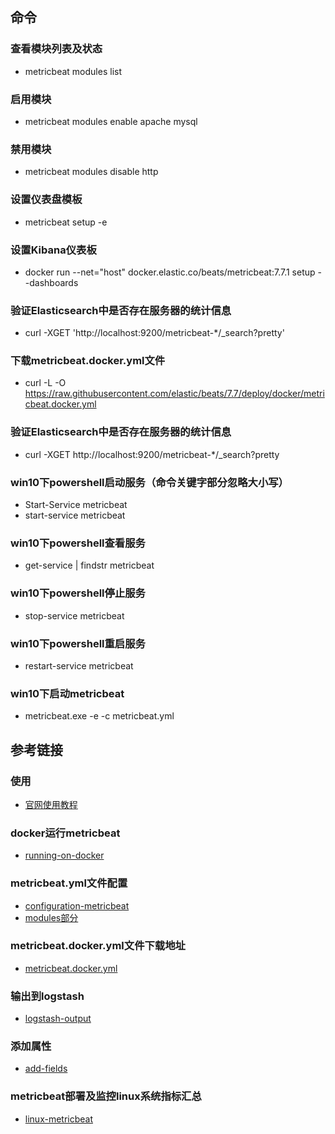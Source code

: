 ## 命令

### 查看模块列表及状态
* metricbeat modules list

### 启用模块
* metricbeat modules enable apache mysql

### 禁用模块
* metricbeat modules disable http

### 设置仪表盘模板
* metricbeat setup -e

### 设置Kibana仪表板
* docker run --net="host" docker.elastic.co/beats/metricbeat:7.7.1 setup --dashboards

### 验证Elasticsearch中是否存在服务器的统计信息
* curl -XGET 'http://localhost:9200/metricbeat-*/_search?pretty'

### 下载metricbeat.docker.yml文件
* curl -L -O https://raw.githubusercontent.com/elastic/beats/7.7/deploy/docker/metricbeat.docker.yml

### 验证Elasticsearch中是否存在服务器的统计信息
* curl -XGET http://localhost:9200/metricbeat-*/_search?pretty

### win10下powershell启动服务（命令关键字部分忽略大小写）
* Start-Service metricbeat
* start-service metricbeat

### win10下powershell查看服务
* get-service | findstr metricbeat

### win10下powershell停止服务
* stop-service metricbeat

### win10下powershell重启服务
* restart-service metricbeat

### win10下启动metricbeat
* metricbeat.exe -e -c metricbeat.yml


## 参考链接

### 使用
* [官网使用教程](https://www.elastic.co/guide/en/beats/metricbeat/current/metricbeat-getting-started.html)

### docker运行metricbeat
* [running-on-docker](https://www.elastic.co/guide/en/beats/metricbeat/current/running-on-docker.html)

### metricbeat.yml文件配置
* [configuration-metricbeat](https://www.elastic.co/guide/en/beats/metricbeat/current/configuration-metricbeat.html)
* [modules部分](https://www.elastic.co/guide/en/beats/metricbeat/current/metricbeat-modules.html)

### metricbeat.docker.yml文件下载地址
* [metricbeat.docker.yml](https://raw.githubusercontent.com/elastic/beats/7.7/deploy/docker/metricbeat.docker.yml)

### 输出到logstash
* [logstash-output](https://www.elastic.co/guide/en/beats/metricbeat/current/logstash-output.html)

### 添加属性
* [add-fields](https://www.elastic.co/guide/en/beats/metricbeat/current/add-fields.html)

### metricbeat部署及监控linux系统指标汇总
* [linux-metricbeat](https://owelinux.github.io/2018/07/30/article10-linux-metricbeat-diskio/)